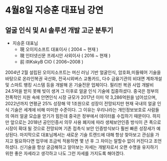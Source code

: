# 4월8일 지승훈 대표님 강연
## 얼굴 인식 및 AI 솔루션 개발 고군 분투기

* 지승훈 대표님
  * 現 오이지소프트 대표이사 ( 2004 ~ 현재 )  
  * 現 인터넷신문 프레시안  사외이사 ( 2016 ~ 현재 )
  * 前 ㈜KskyB CIO ( 2006~2008 ) 

2004년 2월 설립된 오이지소프트는 머신 러닝 기반 얼굴인식, 암호화,미들웨어 기술을 바탕으로 온라인복권 국산화, 전국시외버스 교통카드, 다수 금융기관의 비대면 계좌개설 및 스마트 뱅킹 시스템 등을 개발해 온 기술전문 업체이다.
필리핀 복권 사업 개발비 24.5억을 받지 못해 빚이 생겨 그 이후로 얼굴 인식 기술에 집중하셨다.
중국은 정부의 전폭적인 지원 속에 안면인식 시장 규모가 2017년 이미 약 3,286억원을 넘어섰으며, 2022년까지 연평균 25% 성장해 약 1조원으로 성장이 전망되지만 현재 국내의 얼굴 인식 기술은 세계에 비해 미미한 수준이다.
그 이유는 우리나라는 개인정보보호로 사람들의 여러 얼굴 모습을 얻기가 힘든데 중국은 정부에서 데이터를 수집하기 때문이다.
하지만 앞으로는 2018년 공인인증서 의무 사용 폐지에 따라 생체보안인증 방식이 큰 폭으로 시장이 확대 될 것으로 전망되며 기존 접촉식 보안 인증방식보다 훨씬 빠른 성장세가 예상된다.
마지막으로 대표님께서는 새로운 기술 트렌드에 대해 항상 찾아보고 관심을 가지고 필요하다면 업무에 조금씩 적용하면 몇 년 후 그 차이는 말할수 없이 커진다고 조언 하셨다.
신기술을 항상 궁금해하고 알아보는 자세는 개발자로서 오랜 수명을 유지하기 위한 좋은 자세라고 생각하고 나도 그런 자세를 가지도록 해야겠다.

